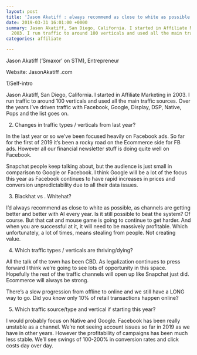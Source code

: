 ```yaml
---
layout: post
title: 'Jason Akatiff : always recommend as close to white as possible'
date: 2019-03-31 16:01:00 +0000
summary: Jason Akatiff, San Diego, California. I started in Affiliate Marketing in
  2003. I run traffic to around 100 verticals and used all the main traffic sources.
categories: affiliate

---
```

Jason Akatiff (‘Smaxor’ on STM), Entrepreneur

Website: JasonAkatiff .com

1)Self-intro

Jason Akatiff, San Diego, California. I started in Affiliate Marketing in 2003. I run traffic to around 100 verticals and used all the main traffic sources. Over the years I’ve driven traffic with Facebook, Google, Display, DSP, Native, Pops and the list goes on.

2) Changes in traffic types / verticals from last year?

In the last year or so we’ve been focused heavily on Facebook ads. So far for the first of 2019 it’s been a rocky road on the Ecommerce side for FB ads. However all our financial newsletter stuff is doing quite well on Facebook.

Snapchat people keep talking about, but the audience is just small in comparison to Google or Facebook. I think Google will be a lot of the focus this year as Facebook continues to have rapid increases in prices and conversion unpredictability due to all their data issues.

3) Blackhat vs . Whitehat?

I’d always recommend as close to white as possible, as channels are getting better and better with AI every year. Is it still possible to beat the system? Of course. But that cat and mouse game is going to continue to get harder. And when you are successful at it, it will need to be massively profitable. Which unfortunately, a lot of times, means stealing from people. Not creating value.

4) Which traffic types / verticals are thriving/dying?

All the talk of the town has been CBD. As legalization continues to press forward I think we’re going to see lots of opportunity in this space. Hopefully the rest of the traffic channels will open up like Snapchat just did. Ecommerce will always be strong.

There’s a slow progression from offline to online and we still have a LONG way to go. Did you know only 10% of retail transactions happen online?

5) Which traffic source/type and vertical if starting this year?

I would probably focus on Native and Google. Facebook has been really unstable as a channel. We’re not seeing account issues so far in 2019 as we have in other years. However the profitability of campaigns has been much less stable. We’ll see swings of 100-200% in conversion rates and click costs day over day.